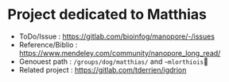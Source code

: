 # Project dedicated to Matthias

- ToDo/Issue : https://gitlab.com/bioinfog/manopore/-/issues
- Reference/Biblio : https://www.mendeley.com/community/nanopore_long_read/
- Genouest path : `/groups/dog/matthias/` and `~mlorthiois`
- Related project : https://gitlab.com/tderrien/igdrion
